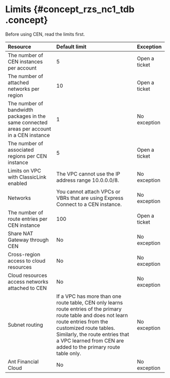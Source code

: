 # Limits {#concept_rzs_nc1_tdb .concept}

Before using CEN, read the limits first.

|Resource|Default limit|Exception|
|:-------|:------------|:--------|
|The number of CEN instances per account|5|Open a ticket|
|The number of attached networks per region|10|Open a ticket|
|The number of bandwidth packages in the same connected areas per account in a CEN instance|1|No exception|
|The number of associated regions per CEN instance|5|Open a ticket|
|Limits on VPC with ClassicLink enabled|The VPC cannot use the IP address range 10.0.0.0/8.|No exception|
|Networks|You cannot attach VPCs or VBRs that are using Express Connect to a CEN instance.|No exception|
|The number of route entries per CEN instance|100|Open a ticket|
|Share NAT Gateway through CEN|No|No exception|
|Cross-region access to cloud resources|No|No exception|
|Cloud resources access networks attached to CEN|No|No exception|
|Subnet routing|If a VPC has more than one route table, CEN only learns route entries of the primary route table and does not learn route entries from the customized route tables. Similarly, the route entries that a VPC learned from CEN are added to the primary route table only.|No exception|
|Ant Financial Cloud|No|No exception|

